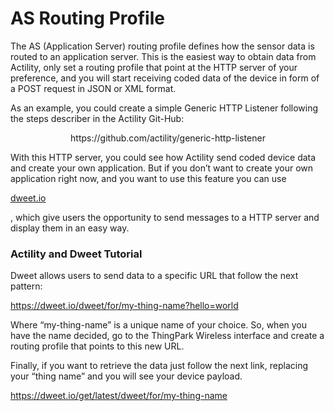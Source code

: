 # AS Routing Profile

The AS (Application Server) routing profile defines how the sensor data is routed to an application server.
This is the easiest way to obtain data from Actility, only set a routing profile that point at the HTTP server of your preference, and you will start receiving coded data of the device in form of a POST request in JSON or XML format.

As an example, you could create a simple Generic HTTP Listener following the steps describer in the Actility Git-Hub:

<p align="center">
  https://github.com/actility/generic-http-listener 
</p>                                     

With this HTTP server, you could see how Actility send coded device data and create your own application. But if you don’t want to create your own application right now, and you want to use this feature you can use<p><a href="http://dweet.io/">dweet.io</a></p>, which give users the opportunity to send messages to a HTTP server and display them in an easy way.

### Actility and Dweet Tutorial
Dweet allows users to send data to a specific URL that follow the next pattern:

https://dweet.io/dweet/for/my-thing-name?hello=world

Where “my-thing-name” is a unique name of your choice. So, when you have the name decided, go to the ThingPark Wireless interface and create a routing profile that points to this new URL.

Finally, if you want to retrieve the data just follow the next link, replacing your “thing name” and you will see your device payload.

https://dweet.io/get/latest/dweet/for/my-thing-name


